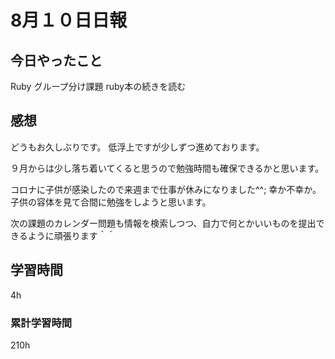 #  8月１０日日報
##  今日やったこと
Ruby グループ分け課題
ruby本の続きを読む

##  感想
どうもお久しぶりです。
低浮上ですが少しずつ進めております。

９月からは少し落ち着いてくると思うので勉強時間も確保できるかと思います。

コロナに子供が感染したので来週まで仕事が休みになりました^^;
幸か不幸か。
子供の容体を見て合間に勉強をしようと思います。

次の課題のカレンダー問題も情報を検索しつつ、自力で何とかいいものを提出できるように頑張ります＾＾


##  学習時間
4h
###  累計学習時間
210h

